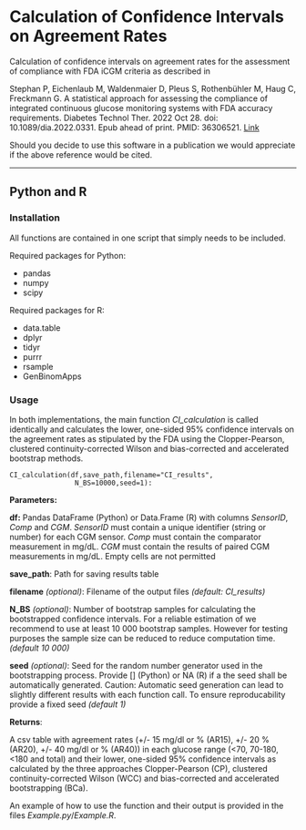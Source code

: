 # Calculation of Confidence Intervals on Agreement Rates

Calculation of confidence intervals on agreement rates for the assessment of compliance with FDA iCGM criteria as described in 

Stephan P, Eichenlaub M, Waldenmaier D, Pleus S, Rothenbühler M, Haug C, Freckmann G. A statistical approach for assessing the compliance of integrated continuous glucose monitoring systems with FDA accuracy requirements. Diabetes Technol Ther. 2022 Oct 28. doi: 10.1089/dia.2022.0331. Epub ahead of print. PMID: 36306521. [Link](https://www.liebertpub.com/doi/10.1089/dia.2022.0331)

Should you decide to use this software in a publication we would appreciate if the above reference would be cited.

---

## Python and R

### Installation

All functions are contained in one script that simply needs to be included.

Required packages for Python:

* pandas
* numpy
* scipy

Required packages for R:

* data.table
* dplyr
* tidyr
* purrr
* rsample
* GenBinomApps

### Usage

In both implementations, the main function *CI_calculation* is called identically and calculates the lower, one-sided 95% confidence intervals on the agreement rates as stipulated by the FDA using the Clopper-Pearson, clustered continuity-corrected Wilson and bias-corrected and accelerated bootstrap methods. 

```
CI_calculation(df,save_path,filename="CI_results",
                N_BS=10000,seed=1):
```
**Parameters:**

**df:** Pandas DataFrame (Python) or Data.Frame (R) with columns *SensorID*, *Comp* and *CGM*. *SensorID* must contain a unique identifier (string or number) for each CGM sensor. *Comp* must contain the  comparator measurement in mg/dL. *CGM* must contain the results of paired CGM measurements in mg/dL. Empty cells are not permitted

**save_path**: Path for saving results table

**filename** *(optional)*: Filename of the output files *(default: CI_results)*

**N_BS** *(optional)*: Number of bootstrap samples for calculating the bootstrapped confidence intervals. For a reliable estimation of we recommend to use at least 10 000 bootstrap samples. However for testing purposes the sample size can be reduced to reduce computation time. *(default 10 000)*

**seed** *(optional)*: Seed for the random number generator used in the bootstrapping process. Provide [] (Python) or NA (R) if a the seed shall be automatically generated. Caution: Automatic seed generation can lead to slightly different results with each function call. To ensure reproducability provide a fixed seed *(default 1)*

**Returns**:

A csv table with agreement rates (+/- 15 mg/dl or % (AR15), +/- 20 % (AR20), +/- 40 mg/dl or % (AR40)) in each glucose range (<70, 70-180, <180 and total) and their lower, one-sided 95% confidence intervals as calculated by the three approaches Clopper-Pearson (CP), clustered continuity-corrected Wilson (WCC) and bias-corrected and accelerated bootstrapping (BCa).


An example of how to use the function and their output is provided in the files *Example.py*/*Example.R*.